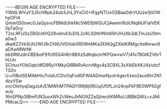 -----BEGIN AGE ENCRYPTED FILE-----
YWdlLWVuY3J5cHRpb24ub3JnL3YxCi0+IFgyNTUxOSBaaGdrVUUzeStiOWhpOFl4
Qmw0S0swcGJaQysvcFBMdUhkNlc5WE9jWGlJCjAwem16dUNqNUFlalVEK0pTa0cy
T2xLRFlJSzZBQUdVQ28vdm43cEtlL2cKLS0tIHNVdi9rUHJXb3dLTmJsUStma0w3
dkp6Z2VkSUh2WU8rZXNUVGVob0R5WnMKa2E8tQgZXbtKRMgcXe8mwc6aDXwMWrNI
bbSR6lJdnOBDboF91U95S4hR/r8BXzSdKqbcm1KPQwvwV7/41v78GIKZVhrThUJn
SCHuxYObGqb/dfD9RyiYMkyQ6BbRvAcrvMgv4s3C8XL3xXikEbXKJ4ziutcfTS2n
U+r0BoISEMAbHtuTvbAJCDvOqFvdGFW4ADmwNyoh4gerXzeo2aus6hr2N1dzyVSw
zncOlxhyq0agJzA/E1MWhMTPAQYl99j8j0RUujUf0fLJn24npFkF9E0WP92gfwJy
16nSPNp3IBmPJN3uoxWhZcWeuJhNO9ZZaQjtwcAKMRuLUBBkQWz+xJA6PMoaLQ==
-----END AGE ENCRYPTED FILE-----
